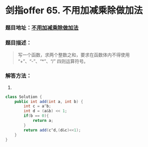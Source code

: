 # 剑指offer 65. 不用加减乘除做加法

### 题目地址：[不用加减乘除做加法](https://leetcode-cn.com/problems/bu-yong-jia-jian-cheng-chu-zuo-jia-fa-lcof/)



### 题目描述：

>写一个函数，求两个整数之和，要求在函数体内不得使用 “+”、“-”、“*”、“/” 四则运算符号。



### 解答方法：

1. 

```java
class Solution {
    public int add(int a, int b) {
        int c = a^b;
        int d = (a&b) << 1;
        if(b == 0){
            return a;
        }
        return add(c^d,(d&c)<<1);
    }
}
```

